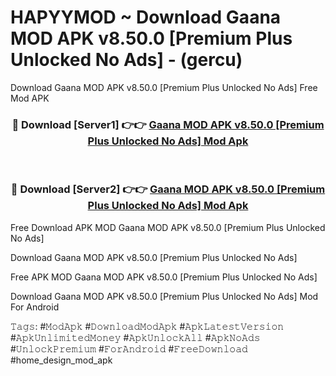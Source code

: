 # HAPYYMOD ~ Download Gaana MOD APK v8.50.0 [Premium Plus Unlocked No Ads] - (gercu)
Download Gaana MOD APK v8.50.0 [Premium Plus Unlocked No Ads] Free Mod APK

<div align="center">
<h3>🔴 Download [Server1] 👉👉 <a href="https://apk-comot.site?title=Gaana_MOD_APK_v8.50.0_[Premium_Plus_Unlocked_No_Ads]">Gaana MOD APK v8.50.0 [Premium Plus Unlocked No Ads] Mod Apk</a></h3><br>

<h3>🔴 Download [Server2] 👉👉 <a href="https://apk-comot.site?title=Gaana_MOD_APK_v8.50.0_[Premium_Plus_Unlocked_No_Ads]">Gaana MOD APK v8.50.0 [Premium Plus Unlocked No Ads] Mod Apk</a></h3>
</div>


Free Download APK MOD Gaana MOD APK v8.50.0 [Premium Plus Unlocked No Ads]

Download Gaana MOD APK v8.50.0 [Premium Plus Unlocked No Ads] 

Free APK MOD Gaana MOD APK v8.50.0 [Premium Plus Unlocked No Ads] 

Download Gaana MOD APK v8.50.0 [Premium Plus Unlocked No Ads] Mod For Android

𝚃𝚊𝚐𝚜: #𝙼𝚘𝚍𝙰𝚙𝚔 #𝙳𝚘𝚠𝚗𝚕𝚘𝚊𝚍𝙼𝚘𝚍𝙰𝚙𝚔 #𝙰𝚙𝚔𝙻𝚊𝚝𝚎𝚜𝚝𝚅𝚎𝚛𝚜𝚒𝚘𝚗 #𝙰𝚙𝚔𝚄𝚗𝚕𝚒𝚖𝚒𝚝𝚎𝚍𝙼𝚘𝚗𝚎𝚢 #𝙰𝚙𝚔𝚄𝚗𝚕𝚘𝚌𝚔𝙰𝚕𝚕 #𝙰𝚙𝚔𝙽𝚘𝙰𝚍𝚜 #𝚄𝚗𝚕𝚘𝚌𝚔𝙿𝚛𝚎𝚖𝚒𝚞𝚖 #𝙵𝚘𝚛𝙰𝚗𝚍𝚛𝚘𝚒𝚍 #𝙵𝚛𝚎𝚎𝙳𝚘𝚠𝚗𝚕𝚘𝚊𝚍 #home_design_mod_apk